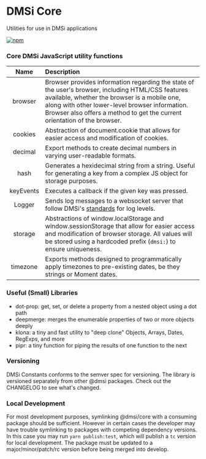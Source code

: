 # DMSi Core

Utilities for use in DMSi applications

[![npm](https://img.shields.io/npm/v/@dmsi/core.svg)](https://www.npmjs.com/package/@dmsi/core)

### Core DMSi JavaScript utility functions

<!-- TODO: [AW-198] Flesh out this documentation -->

|   Name    | Description                                                                                                                                                                                                                                                                       |
| :-------: | :-------------------------------------------------------------------------------------------------------------------------------------------------------------------------------------------------------------------------------------------------------------------------------- |
|  browser  | Browser provides information regarding the state of the user's browser, including HTML/CSS features available, whether the browser is a mobile one, along with other lower-level browser information. Browser also offers a method to get the current orientation of the browser. |
|  cookies  | Abstraction of document.cookie that allows for easier access and modification of cookies.                                                                                                                                                                                         |
|  decimal  | Export methods to create decimal numbers in varying user-readable formats.                                                                                                                                                                                                        |
|   hash    | Generates a hexidecimal string from a string. Useful for generating a key from a complex JS object for storage purposes.                                                                                                                                                          |
| keyEvents | Executes a callback if the given key was pressed.                                                                                                                                                                                                                                 |
|  Logger   | Sends log messages to a websocket server that follow DMSi's [standards](https://dmsidmsi.atlassian.net/wiki/spaces/PHOEN/pages/13369345/Logging+Format+and+Methods) for log levels.                                                                                               |
|  storage  | Abstractions of window.localStorage and window.sessionStorage that allow for easier access and modification of browser storage. All values will be stored using a hardcoded prefix (`dmsi:`) to ensure uniqueness.                                                                |
| timezone  | Exports methods designed to programmatically apply timezones to pre-existing dates, be they strings or Moment dates.                                                                                                                                                              |

### Useful (Small) Libraries

- dot-prop: get, set, or delete a property from a nested object using a dot path
- deepmerge: merges the enumerable properties of two or more objects deeply
- klona: a tiny and fast utility to "deep clone" Objects, Arrays, Dates, RegExps, and more
- pipr: a tiny function for piping the results of one function to the next

### Versioning

DMSi Constants conforms to the semver spec for versioning. The library is versioned separately from other @dmsi packages. Check out the CHANGELOG to see what's changed.

### Local Development

For most development purposes, symlinking @dmsi/core with a consuming package should be sufficient. However in certain cases the developer may have trouble symlinking to packages with competing dependency versions. In this case you may run `yarn publish:test`, which will publish a `tc` version for local development. The package must be updated to a major/minor/patch/rc version before being merged into develop.
